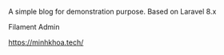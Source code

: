 A simple blog for demonstration purpose. Based on Laravel 8.x


Filament Admin

https://minhkhoa.tech/
